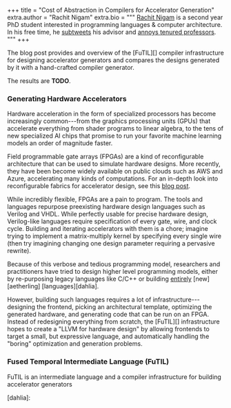 +++
title = "Cost of Abstraction in Compilers for Accelerator Generation"
extra.author = "Rachit Nigam"
extra.bio = """
  [Rachit Nigam](https://rachitnigam.com) is a second year PhD student interested in
  programming languages & computer architecture. In his free time, he
  [subtweets](https://twitter.com/notypes/status/1170037148290080771) his advisor and [annoys tenured professors](https://twitter.com/natefoster/status/1074401015565291520).
"""
+++

The blog post provides and overview of the [FuTIL][] compiler infrastructure
for designing accelerator generators and compares the designs generated by
it with a hand-crafted compiler generator.

The results are **TODO**.

### Generating Hardware Accelerators

Hardware acceleration in the form of specialized processors has become
increasingly common---from the graphics processing units (GPUs) that
accelerate everything from shader programs to linear algebra, to the tens
of new specialized AI chips that promise to run your favorite machine learning
models an order of magnitude faster.

Field programmable gate arrays (FPGAs) are a kind of reconfigurable
architecture that can be used to simulate hardware designs.
More recently, they have been become widely available on public clouds such
as AWS and Azure, accelerating many kinds of computations.
For an in-depth look into reconfigurable fabrics for accelerator design,
see this [blog post][reconf-future].

While incredibly flexible, FPGAs are a pain to program. The tools and languages
repurpose preexisting hardware design languages such as Verilog and VHDL.
While perfectly usable for precise hardware design, Verilog-like languages
require specification of every gate, wire, and clock cycle.
Building and iterating accelerators with them is a chore; imagine trying to
implement a matrix-multiply kernel by specifying every single wire (then
try imagining changing one design parameter requiring a pervasive rewrite).

Because of this verbose and tedious programming model, researchers and
practitioners have tried to design higher level programming models, either
by re-purposing legacy languages like C/C++ or building [entirely][spatial]
[new][aetherling] [languages][dahlia].

However, building such languages requires a lot of infrastructure---designing
the frontend, picking an architectural template, optimizing the generated
hardware, and generating code that can be run on an FPGA.
Instead of redesigning everything from scratch, the [FuTIL][] infrastructure hopes
to create a "LLVM for hardware design" by allowing frontends to target a small,
but expressive language, and automatically handling the "boring" optimization
and generation problems.

### Fused Temporal Intermediate Language (FuTIL)

FuTIL is an intermediate language and a compiler infrastructure for building
accelerator generators

[reconf-future]:
[futil]:
[spatial]:
[aetherling]:
[dahlia]:
